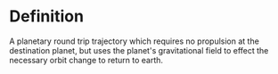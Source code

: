 # Definition

A planetary round trip trajectory which requires no propulsion at the
destination planet, but uses the planet's gravitational field to effect
the necessary orbit change to return to earth.
